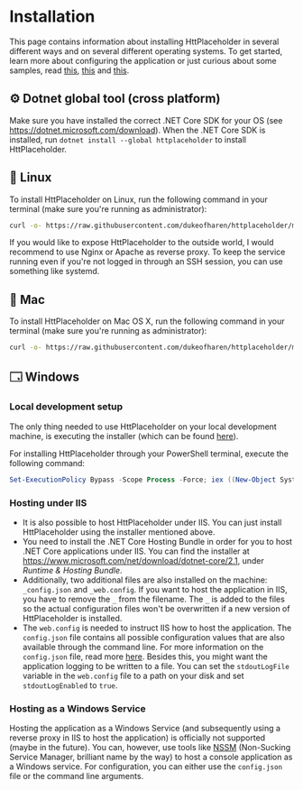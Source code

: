 # Installation

This page contains information about installing HttPlaceholder in several different ways and on several different operating systems. To get started, learn more about configuring the application or just curious about some samples, read [this](GETTING-STARTED.md), [this](CONFIG.md)  and [this](SAMPLES.md).

## ⚙ Dotnet global tool (cross platform)

Make sure you have installed the correct .NET Core SDK for your OS (see https://dotnet.microsoft.com/download). When the .NET Core SDK is installed, run `dotnet install --global httplaceholder` to install HttPlaceholder.

## 🐧 Linux

To install HttPlaceholder on Linux, run the following command in your terminal (make sure you're running as administrator):

```bash
curl -o- https://raw.githubusercontent.com/dukeofharen/httplaceholder/master/scripts/install-linux.sh | bash
```

If you would like to expose HttPlaceholder to the outside world, I would recommend to use Nginx or Apache as reverse proxy. To keep the service running even if you're not logged in through an SSH session, you can use something like systemd.

## 🍎 Mac

To install HttPlaceholder on Mac OS X, run the following command in your terminal (make sure you're running as administrator):

```bash
curl -o- https://raw.githubusercontent.com/dukeofharen/httplaceholder/master/scripts/install-mac.sh | bash
```

## 🗔 Windows

### Local development setup

The only thing needed to use HttPlaceholder on your local development machine, is executing the installer (which can be found [here](https://github.com/dukeofharen/httplaceholder/releases/latest)).

For installing HttPlaceholder through your PowerShell terminal, execute the following command:

```powershell
Set-ExecutionPolicy Bypass -Scope Process -Force; iex ((New-Object System.Net.WebClient).DownloadString('https://raw.githubusercontent.com/dukeofharen/httplaceholder/master/scripts/Install-Windows.ps1'))
```

### Hosting under IIS

- It is also possible to host HttPlaceholder under IIS. You can just install HttPlaceholder using the installer mentioned above.
- You need to install the .NET Core Hosting Bundle in order for you to host .NET Core applications under IIS. You can find the installer at <https://www.microsoft.com/net/download/dotnet-core/2.1>, under *Runtime & Hosting Bundle*.
- Additionally, two additional files are also installed on the machine: `_config.json` and `_web.config`. If you want to host the application in IIS, you have to remove the `_` from the filename. The `_` is added to the files so the actual configuration files won't be overwritten if a new version of HttPlaceholder is installed.
- The `web.config` is needed to instruct IIS how to host the application. The `config.json` file contains all possible configuration values that are also available through the command line. For more information on the `config.json` file, read more [here](CONFIG.md). Besides this, you might want the application logging to be written to a file. You can set the `stdoutLogFile` variable in the `web.config` file to a path on your disk and set `stdoutLogEnabled` to `true`.

### Hosting as a Windows Service

Hosting the application as a Windows Service (and subsequently using a reverse proxy in IIS to host the application) is officially not supported (maybe in the future). You can, however, use tools like [NSSM](http://nssm.cc/) (Non-Sucking Service Manager, brilliant name by the way) to host a console application as a Windows service. For configuration, you can either use the `config.json` file or the command line arguments.